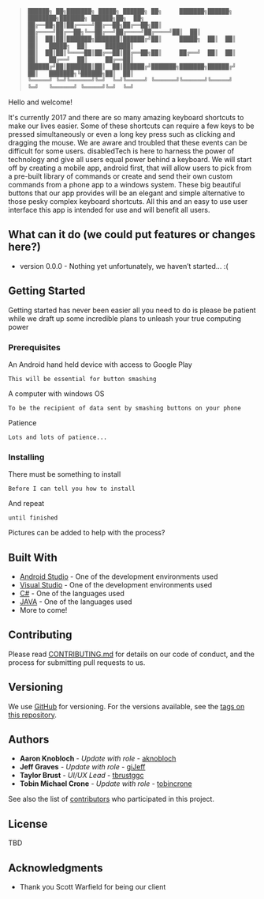 > ```
>██████╗ ██╗███████╗ █████╗ ██████╗ ██╗     ███████╗██████╗ ████████╗███████╗ ██████╗██╗  ██╗
>██╔══██╗██║██╔════╝██╔══██╗██╔══██╗██║     ██╔════╝██╔══██╗╚══██╔══╝██╔════╝██╔════╝██║  ██║
>██║  ██║██║███████╗███████║██████╔╝██║     █████╗  ██║  ██║   ██║   █████╗  ██║     ███████║
>██║  ██║██║╚════██║██╔══██║██╔══██╗██║     ██╔══╝  ██║  ██║   ██║   ██╔══╝  ██║     ██╔══██║
>██████╔╝██║███████║██║  ██║██████╔╝███████╗███████╗██████╔╝   ██║   ███████╗╚██████╗██║  ██║
>╚═════╝ ╚═╝╚══════╝╚═╝  ╚═╝╚═════╝ ╚══════╝╚══════╝╚═════╝    ╚═╝   ╚══════╝ ╚═════╝╚═╝  ╚═╝
> ```

Hello and welcome!  

It's currently 2017 and there are so many amazing keyboard shortcuts to make our lives easier.  Some of these shortcuts can require a few keys to be pressed simultaneously or even a long key press such as clicking and dragging the mouse.  We are aware and troubled that these events can be difficult for some users.  disabledTech is here to harness the power of technology and give all users equal power behind a keyboard.  We will start off by creating a mobile app, android first, that will allow users to pick from a pre-built library of commands or create and send their own custom commands from a phone app to a windows system.  These big beautiful buttons that our app provides will be an elegant and simple alternative to those pesky complex keyboard shortcuts.  All this and an easy to use user interface this app is intended for use and will benefit all users.

## What can it do (we could put features or changes here?)

* version 0.0.0 - Nothing yet unfortunately, we haven’t started... :(

## Getting Started

Getting started has never been easier all you need to do is please be patient while we draft up some incredible plans to unleash your true computing power

### Prerequisites

An Android hand held device with access to Google Play

```
This will be essential for button smashing
```
A computer with windows OS

```
To be the recipient of data sent by smashing buttons on your phone
```
Patience

```
Lots and lots of patience...
```


### Installing

There must be something to install

```
Before I can tell you how to install
```

And repeat

```
until finished
```

Pictures can be added to help with the process?



## Built With

* [Android Studio](https://developer.android.com/studio/index.html) - One of the development environments used
* [Visual Studio](https://www.visualstudio.com/) - One of the development environments used
* [C#](https://docs.microsoft.com/en-us/dotnet/csharp/csharp) - One of the languages used
* [JAVA](http://docs.oracle.com/javase/8/) - One of the languages used
* More to come!

## Contributing

Please read [CONTRIBUTING.md](https://github.com/soft-eng-practicum/disabledTech/blob/master/CONTRIBUTING) for details on our code of conduct, and the process for submitting pull requests to us.

## Versioning

We use [GitHub](http://github.com/) for versioning. For the versions available, see the [tags on this repository](https://github.com/soft-eng-practicum/disabledTech/tags). 

## Authors

* **Aaron Knobloch** - *Update with role* - [aknobloch](https://github.com/aknobloch)
* **Jeff Graves** - *Update with role* - [giJeff](https://github.com/giJeff)
* **Taylor Brust** - *UI/UX Lead* - [tbrustggc](https://github.com/tbrustggc)
* **Tobin Michael Crone** - *Update with role* - [tobincrone](https://github.com/tobincrone)

See also the list of [contributors](https://github.com/soft-eng-practicum/disabledTech/graphs/contributors) who participated in this project.

## License

TBD

## Acknowledgments

* Thank you Scott Warfield for being our client
